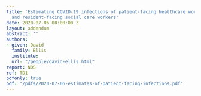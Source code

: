 ```yaml
---
title: 'Estimating COVID-19 infections of patient-facing healthcare workers
  and resident-facing social care workers'
date: 2020-07-06 00:00:00 Z
layout: addendum
abstract: ''
authors:
- given: David
  family: Ellis
  institute: 
  url: "/people/david-ellis.html"
report: NOS
ref: TD1
pdfonly: true
pdf: "/pdfs/2020-07-06-estimates-of-patient-facing-infections.pdf"
---
```


